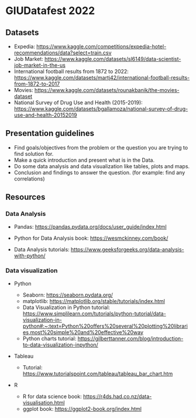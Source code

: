 # GIUDatafest 2022

## Datasets

* Expedia: https://www.kaggle.com/competitions/expedia-hotel-recommendations/data?select=train.csv
* Job Market: https://www.kaggle.com/datasets/sl6149/data-scientist-job-market-in-the-us
* International football results from 1872 to 2022: https://www.kaggle.com/datasets/martj42/international-football-results-from-1872-to-2017
* Movies: https://www.kaggle.com/datasets/rounakbanik/the-movies-dataset
* National Survey of Drug Use and Health (2015-2019): https://www.kaggle.com/datasets/bgallamoza/national-survey-of-drug-use-and-health-20152019


## Presentation guidelines

* Find goals/objectives from the problem or the question you are trying to find solution for.
* Make a quick introduction and present what is in the Data.
* Do some data analysis and data visualization  like tables, plots and maps. 
* Conclusion and findings to answer the question. (for example: find any correlations)

## Resources


### Data Analysis

* Pandas: https://pandas.pydata.org/docs/user_guide/index.html

* Python for Data Analysis book: https://wesmckinney.com/book/

* Data Analysis tutorials: https://www.geeksforgeeks.org/data-analysis-with-python/

### Data visualization 

* Python
  * Seaborn: https://seaborn.pydata.org/
  * matplotlib: https://matplotlib.org/stable/tutorials/index.html
  * Data Visualization in Python tutorial: https://www.simplilearn.com/tutorials/python-tutorial/data-visualization-in-python#:~:text=Python%20offers%20several%20plotting%20libraries,most%20simple%20and%20effective%20way
  * Python charts tutorial: https://gilberttanner.com/blog/introduction-to-data-visualization-inpython/

* Tableau
  * Tutorial: https://www.tutorialspoint.com/tableau/tableau_bar_chart.htm


* R
  * R for data science book: https://r4ds.had.co.nz/data-visualisation.html
  * ggplot book: https://ggplot2-book.org/index.html
